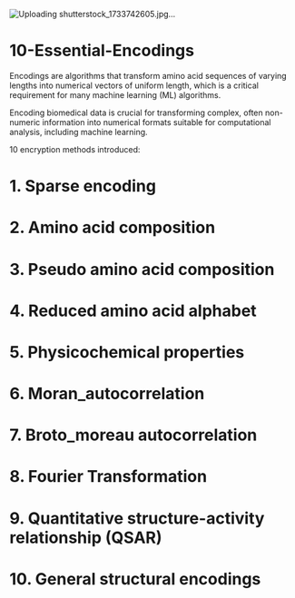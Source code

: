 




![Uploading shutterstock_1733742605.jpg…]()

# 10-Essential-Encodings 

Encodings are algorithms that transform amino acid sequences of varying lengths into numerical vectors of uniform length, which is a critical requirement for many machine learning (ML) algorithms.  

Encoding biomedical data is crucial for transforming complex, often non-numeric information into numerical formats suitable for computational analysis, including machine learning.


10 encryption methods introduced:

# 1. Sparse encoding
# 2. Amino acid composition
# 3. Pseudo amino acid composition
# 4. Reduced amino acid alphabet
# 5. Physicochemical properties
# 6. Moran_autocorrelation
# 7. Broto_moreau autocorrelation 
# 8. Fourier Transformation
# 9. Quantitative structure-activity relationship (QSAR)
# 10. General structural encodings

